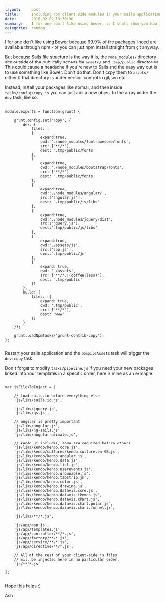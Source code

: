 ```yaml
---
layout:     post
title:      Including npm client side modules in your sails application
date:       2016-02-02 13:30:30
summary:    I for one don't like using bower, so I shall show you how I feel is the best way to including packages from npm into your assets directory in sailsjs
categories: random
---
```


I for one don't like using Bower because 99.9% of the packages I need are available through npm - or you can just npm install straight from git anyway.

But because Sails file structure is the way it is, the `node_modules/` directory sits outside of the publically accessible `assets/` and `.tmp/public` directories. This could cause a headache if you're new to Sails and the easy way out is to use something like Bower. Don't do that. Don't copy them to `assets/` either if that directory is under version control in git/svn etc.

Instead, install your packages like normal, and then inside `tasks/config/copy.js` you can just add a new object to the array under the `dev` task, like so:

<pre>
	<code class="javascript">
module.exports = function(grunt) {

	grunt.config.set('copy', {
		dev: {
			files: [
            {
                expand:true,
                cwd: './node_modules/font-awesome/fonts',
                src: ['**/*'],
                dest: '.tmp/public/fonts'
            },
            {
                expand:true,
                cwd: './node_modules/bootstrap/fonts',
                src: ['**/*'],
                dest: '.tmp/public/fonts'
            },
			{
				expand:true,
				cwd:'./node_modules/angular/',
				src:['angular.js'],
				dest: '.tmp/public/js/libs'
			},
            {
                expand:true,
                cwd:'./node_modules/jquery/dist',
                src:['jquery.js'],
                dest:'.tmp/public/js/libs'
            },
            {
                expand:true,
                cwd:'./assets/js',
                src:['app.js'],
                dest:'.tmp/public/js'
            },
			{
				expand: true,
				cwd: './assets',
				src: ['**/*.!(coffee|less)'],
				dest: '.tmp/public'
			}]
		},
		build: {
			files: [{
				expand: true,
				cwd: '.tmp/public',
				src: ['**/*'],
				dest: 'www'
			}]
		}
	});

	grunt.loadNpmTasks('grunt-contrib-copy');
};
	</code>
</pre>


Restart your sails application and the `compileAssets` task will trigger the `dev:copy` task.

Don't forget to modify `tasks/pipeline.js` if you need your new packages linked into your templates in a specific order, here is mine as an exmaple:

<pre>
	<code class="javascript">
var jsFilesToInject = [

    // Load sails.io before everything else
    'js/libs/sails.io.js',

    'js/libs/jquery.js',
    'js/libs/qs.js',

    // angular is pretty important
    'js/libs/angular.js',
    'js/libs/ng-sails.js',
    'js/libs/angular-animate.js',

    // kendo ui includes, some are required before others
    'js/libs/kendo/kendo.core.js',
    'js/libs/kendo/cultures/kendo.culture.en-GB.js',
    'js/libs/kendo/kendo.angular.js',
    'js/libs/kendo/kendo.data.js',
    'js/libs/kendo/kendo.list.js',
    'js/libs/kendo/kendo.userevents.js',
    'js/libs/kendo/kendo.groupable.js',
    'js/libs/kendo/kendo.tabstrip.js',
    'js/libs/kendo/kendo.color.js',
    'js/libs/kendo/kendo.drawing.js',
    'js/libs/kendo/kendo.dataviz.core.js',
    'js/libs/kendo/kendo.dataviz.themes.js',
    'js/libs/kendo/kendo.dataviz.chart.js',
    'js/libs/kendo/kendo.dataviz.chart.polar.js',
    'js/libs/kendo/kendo.dataviz.chart.funnel.js',

    'js/libs/**/*.js',

    'js/app/app.js',
    'js/app/templates.js',
    'js/app/controller/**/*.js',
    'js/app/factory/**/*.js',
    'js/app/service/**/*.js',
    'js/app/directive/**/*.js',

    // All of the rest of your client-side js files
    // will be injected here in no particular order.
    'js/**/*.js'

];
	</code>
</pre>


Hope this helps :)

Ash
